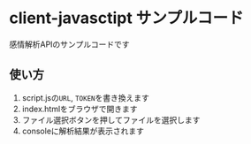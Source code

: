 # client-javasctipt サンプルコード

感情解析APIのサンプルコードです

## 使い方

1. script.jsの`URL`, `TOKEN`を書き換えます
1. index.htmlをブラウザで開きます
1. ファイル選択ボタンを押してファイルを選択します
1. consoleに解析結果が表示されます
